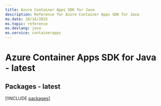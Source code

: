```yaml
---
title: Azure Container Apps SDK for Java
description: Reference for Azure Container Apps SDK for Java
ms.date: 10/16/2025
ms.topic: reference
ms.devlang: java
ms.service: containerapps
---
```

# Azure Container Apps SDK for Java - latest
## Packages - latest
[!INCLUDE [packages](container-apps-index.md)]